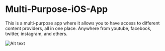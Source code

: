 # Multi-Purpose-iOS-App

This is a multi-purpose app where it allows you to have access to different content providers, all in one place. Anywhere from youtube, facebook, twitter, instagram, and others.

![Alt text]()
